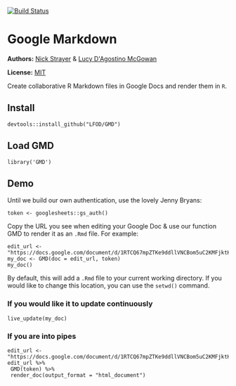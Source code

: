 [![Build Status](https://travis-ci.org/LFOD/GMD.svg?branch=master)](https://travis-ci.org/LFOD/GMD)



# Google Markdown
**Authors:** [Nick Strayer](www.nickstrayer.me) & [Lucy D'Agostino McGowan](www.lucymcgowan.com)  

**License:** [MIT](https://opensource.org/licenses/MIT)

Create collaborative R Markdown files in Google Docs and render them in `R`.

## Install

```
devtools::install_github("LFOD/GMD")
```

## Load GMD
```
library('GMD')
```

## Demo

Until we build our own authentication, use the lovely Jenny Bryans:

```
token <- googlesheets::gs_auth()
```

Copy the URL you see when editing your Google Doc & use our function GMD to render it as an `.Rmd` file. For example:

```
edit_url <- "https://docs.google.com/document/d/1RTCQ67mpZTKe9ddllVNCBom5uC2KMFjktKHb1mjWKOM/edit"
my_doc <- GMD(doc = edit_url, token)
my_doc()
```

By default, this will add a `.Rmd` file to your current working directory. If you would like to change this location, you can use the `setwd()` command.

### If you would like it to update continuously

```
live_update(my_doc)
```

### If you are into pipes

```
edit_url <- "https://docs.google.com/document/d/1RTCQ67mpZTKe9ddllVNCBom5uC2KMFjktKHb1mjWKOM/edit"
edit_url %>%
 GMD(token) %>%
 render_doc(output_format = "html_document")
```
